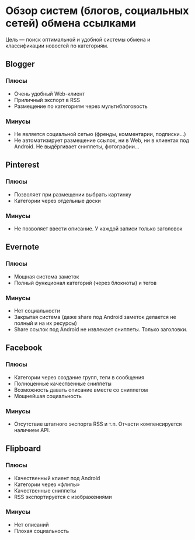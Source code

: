# Обзор систем (блогов, социальных сетей) обмена ссылками

Цель — поиск оптимальной и удобной системы обмена и классификации новостей по категориям.

## Blogger

### Плюсы

* Очень удобный Web-клиент
* Приличный экспорт в RSS
* Размещение по категориям через мультиблоговость

### Минусы
* Не является социальной сетью (френды, комментарии, подписки...)
* Не автоматизирует размещение ссылок, ни в Web, ни в клиентах под Android. Не выдёргивает сниппеты, фотографии...

## Pinterest

### Плюсы

* Позволяет при размещении выбрать картинку
* Категории через отдельные доски

### Минусы

* Не позволяет ввести описание. У каждой записи только заголовок

## Evernote

### Плюсы

* Мощная система заметок
* Полный функционал категорий (через блокноты) и тегов

### Минусы

* Нет социальности
* Закрытая система (даже share под Android заметок делается не полный и на их ресурсы)
* Share ссылок под Android не извлекает сниппеты. Только заголовки.

## Facebook

### Плюсы

* Категории через создание групп, теги в сообщения
* Полноценные качественные сниппеты
* Возможность давать описание вместе со сниппетом
* Мощнейшая социальность

### Минусы

* Отсутствие штатного экспорта RSS и т.п. Отчасти компенсируется наличием API.

## Flipboard

### Плюсы

* Качественный клиент под Android
* Категории через «флипы»
* Качественные сниппеты
* RSS экспортируется с изображениями

### Минусы

* Нет описаний
* Плохая социальность
